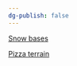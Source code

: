 ```yaml
---
dg-publish: false
---
```


[Snow bases](https://www.youtube.com/watch?v=KotVniIpyw)

[Pizza terrain](https://www.youtube.com/watch?v=xVcs9ASYNeY)